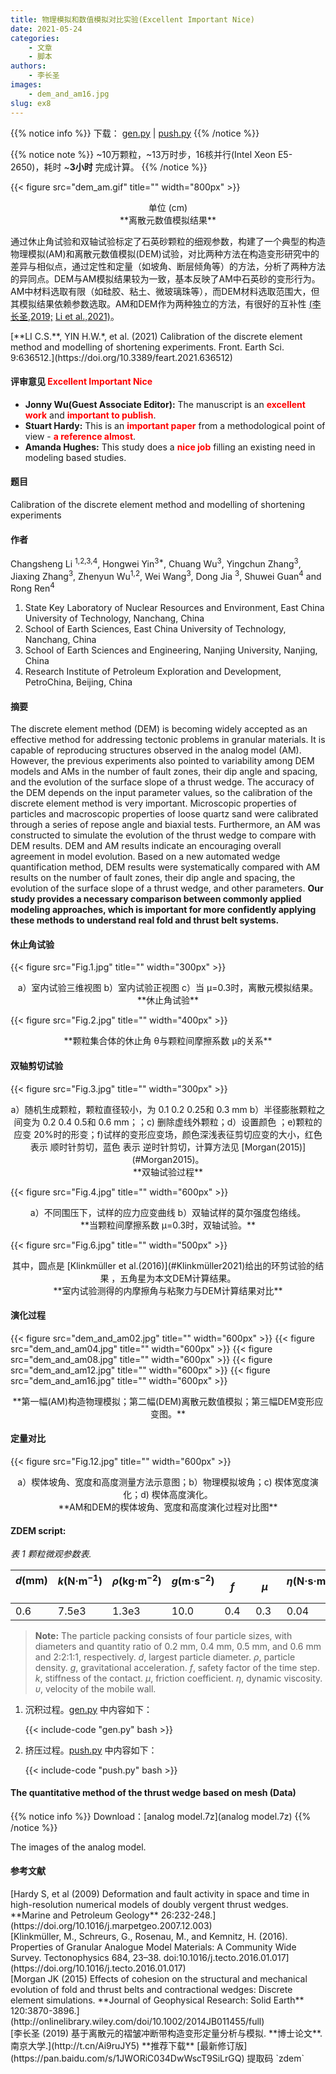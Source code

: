 ```yaml
---
title: 物理模拟和数值模拟对比实验(Excellent Important Nice)
date: 2021-05-24
categories:
    - 文章
    - 脚本
authors:
    - 李长圣
images:
    - dem_and_am16.jpg
slug: ex8 
---
```


{{% notice info %}}
下载：
[gen.py](gen.py) |
[push.py](push.py) 
{{% /notice %}}

{{% notice note %}}
~10万颗粒，~13万时步，16核并行(Intel Xeon E5-2650)，耗时 ~**3小时** 完成计算。
{{% /notice %}}

{{< figure src="dem_am.gif" title="" width="800px" >}}
<center>单位 (cm)<br>**离散元数值模拟结果**</center>

通过休止角试验和双轴试验标定了石英砂颗粒的细观参数，构建了一个典型的构造物理模拟(AM)和离散元数值模拟(DEM)试验，对比两种方法在构造变形研究中的差异与相似点，通过定性和定量（如坡角、断层倾角等）的方法，分析了两种方法的异同点。DEM与AM模拟结果较为一致，基本反映了AM中石英砂的变形行为。AM中材料选取有限（如硅胶、粘土、微玻璃珠等），而DEM材料选取范围大，但其模拟结果依赖参数选取。AM和DEM作为两种独立的方法，有很好的互补性 [(李长圣,2019;](#李长圣2019) [Li et al.,2021)](#refer-li2021)。

<div id="refer-li2021"></div>
[**LI C.S.**, YIN H.W.*, et al. (2021) Calibration of the discrete element method and modelling of shortening experiments. Front. Earth Sci. 9:636512.](https://doi.org/10.3389/feart.2021.636512)

#### 评审意见 <font color=red>**Excellent**</font> <font color=red>**Important**</font> <font color=red>**Nice**</font> 

- **Jonny Wu(Guest Associate Editor):** The manuscript is an <font color=red>**excellent work**</font> and  <font color=red>**important to publish**</font>.  
- **Stuart Hardy:** This is an <font color=red>**important paper**</font> from a methodological point of view - <font color=red>**a reference almost**</font>.
- **Amanda Hughes:** This study does a <font color=red>**nice job**</font> filling an existing need in modeling based studies.


#### 题目

Calibration of the discrete element method and modelling of shortening experiments

#### 作者
Changsheng Li <sup>1,2,3,4</sup>, Hongwei Yin<sup>3*</sup>, Chuang Wu<sup>3</sup>, Yingchun Zhang<sup>3</sup>, Jiaxing Zhang<sup>3</sup>,
Zhenyun Wu<sup>1,2</sup>, Wei Wang<sup>3</sup>, Dong Jia <sup>3</sup>, Shuwei Guan<sup>4</sup> and Rong Ren<sup>4</sup> 

1. State Key Laboratory of Nuclear Resources and Environment, East China University of Technology, Nanchang, China
2. School of Earth Sciences, East China University of Technology, Nanchang, China
3. School of Earth Sciences and Engineering, Nanjing University, Nanjing, China
4. Research Institute of Petroleum Exploration and Development, PetroChina, Beijing, China

#### 摘要
The discrete element method (DEM) is becoming widely accepted as an effective method for addressing tectonic problems in granular materials. It is capable of reproducing structures observed in the analog model (AM). However, the previous experiments also pointed to variability among DEM models and AMs in the number of fault zones, their dip angle and spacing, and the evolution of the surface slope of a thrust wedge. The accuracy of the DEM depends on the input parameter values, so the calibration of the discrete element method is very important. Microscopic properties of particles and macroscopic properties of loose quartz sand were calibrated through a series of repose angle and biaxial tests. Furthermore, an AM was constructed to simulate the evolution of the thrust wedge to compare with DEM results. DEM and AM results indicate an encouraging overall agreement in model evolution. Based on a new automated wedge quantification method, DEM results were systematically compared with AM results on the number of fault zones, their dip angle and spacing, the evolution of the surface slope of a thrust wedge, and other parameters. **Our study provides a necessary comparison between commonly applied modeling approaches, which is important for more confidently applying these methods to understand real fold and thrust belt systems.**

#### 休止角试验

{{< figure src="Fig.1.jpg" title="" width="300px" >}}
<center>a）室内试验三维视图 b）室内试验正视图 c）当 μ=0.3时，离散元模拟结果。</center>
<center>**休止角试验**</center>


{{< figure src="Fig.2.jpg" title="" width="400px" >}}
<center>**颗粒集合体的休止角 θ与颗粒间摩擦系数 μ的关系**</center>

#### 双轴剪切试验

{{< figure src="Fig.3.jpg" title="" width="300px" >}}
<center>a）随机生成颗粒，颗粒直径较小，为 0.1 0.2 0.25和 0.3 mm b）半径膨胀颗粒之间变为 0.2 0.4 0.5和 0.6 mm；；c) 删除虚线外颗粒；d）设置颜色 ；e)颗粒的应变 20%时的形变；f)试样的变形应变场，颜色深浅表征剪切应变的大小，红色 表示 顺时针剪切，蓝色 表示 逆时针剪切，计算方法见 [Morgan(2015)](#Morgan2015)。</center>
<center>**双轴试验过程**</center>

{{< figure src="Fig.4.jpg" title="" width="600px" >}}
<center>a）不同围压下，试样的应力应变曲线 b）双轴试样的莫尔强度包络线。</center>
<center>**当颗粒间摩擦系数 μ=0.3时，双轴试验。**</center>

{{< figure src="Fig.6.jpg" title="" width="500px" >}}
<center>其中，圆点是 [Klinkmüller et al.(2016)](#Klinkmüller2021)给出的环剪试验的结果 ，五角星为本文DEM计算结果。</center>
<center>**室内试验测得的内摩擦角与粘聚力与DEM计算结果对比**</center>

#### 演化过程

{{< figure src="dem_and_am02.jpg" title="" width="600px" >}}
{{< figure src="dem_and_am04.jpg" title="" width="600px" >}}
{{< figure src="dem_and_am08.jpg" title="" width="600px" >}}
{{< figure src="dem_and_am12.jpg" title="" width="600px" >}}
{{< figure src="dem_and_am16.jpg" title="" width="600px" >}}
<center>**第一幅(AM)构造物理模拟；第二幅(DEM)离散元数值模拟；第三幅DEM变形应变图。**</center>

#### 定量对比
{{< figure src="Fig.12.jpg" title="" width="600px" >}}
<center>a）楔体坡角、宽度和高度测量方法示意图；b）物理模拟坡角；c) 楔体宽度演化；d) 楔体高度演化。</center>
<center>**AM和DEM的楔体坡角、宽度和高度演化过程对比图**</center>

#### ZDEM script: 

*表 1  颗粒微观参数表.*

| _d_(mm) &nbsp; | _k_(N·m<sup>−1</sup>) &nbsp; | _ρ_(kg·m<sup>−2</sup>) &nbsp; | _g_(m·s<sup>−2</sup>) &nbsp;&nbsp; |  _f_&nbsp;&nbsp; |  _μ_&nbsp; | _η_(N·s·m<sup>−1</sup>) &nbsp;| _υ_(m·s<sup>−1</sup>) &nbsp;|
| ---------- | ---------------------- | ----------------------- | --------------------- | ------- | ------- | ------------------------ | --------------------- |
|   0.6    |   7.5e3   |   1.3e3    |   10.0   |  0.4&nbsp;&nbsp;  |  0.3&nbsp;&nbsp;  |      0.04&nbsp;&nbsp;   |    &nbsp;0.04&nbsp;  |

>**Note:** The particle packing consists of four particle sizes, with diameters and quantity ratio of 0.2 mm, 0.4 mm, 0.5 mm, and 0.6 mm and 2:2:1:1, respectively. _d_, largest particle diameter. _ρ_, particle density. _g_, gravitational acceleration. _f_, safety factor of the time step. _k_, stiffness of the contact. _μ_, friction coefficient. _η_, dynamic viscosity. _υ_, velocity of the mobile wall.

1. 沉积过程。[gen.py](gen.py) 中内容如下：

    {{< include-code "gen.py" bash >}}

2. 挤压过程。[push.py](push.py) 中内容如下：

    {{< include-code "push.py" bash >}}

#### The quantitative method of the thrust wedge based on mesh (Data) 

{{% notice info %}}
Download：[analog model.7z](analog model.7z) 
{{% /notice %}}

The images of the analog model.


#### 参考文献

<div id="Hardy2009"></div>
[Hardy S, et al (2009) Deformation and fault activity in space and time in high-resolution numerical models of doubly vergent thrust wedges. **Marine and Petroleum Geology** 26:232-248.](https://doi.org/10.1016/j.marpetgeo.2007.12.003)  
<div id="Klinkmüller2021"></div>
[Klinkmüller, M., Schreurs, G., Rosenau, M., and Kemnitz, H. (2016). Properties of Granular Analogue Model Materials: A Community Wide Survey. Tectonophysics 684, 23–38. doi:10.1016/j.tecto.2016.01.017](https://doi.org/10.1016/j.tecto.2016.01.017) 
<div id="Morgan2015"></div>
[Morgan JK (2015) Effects of cohesion on the structural and mechanical evolution of fold and thrust belts and contractional wedges: Discrete element simulations. **Journal of Geophysical Research: Solid Earth** 120:3870-3896.](http://onlinelibrary.wiley.com/doi/10.1002/2014JB011455/full)  
<div id="李长圣2019"></div>
[李长圣 (2019) 基于离散元的褶皱冲断带构造变形定量分析与模拟. **博士论文**. 南京大学.](http://t.cn/Ai9ruJY5) **推荐下载** [最新修订版](https://pan.baidu.com/s/1JWORiC034DwWscT9SiLrGQ) 提取码 `zdem` 
